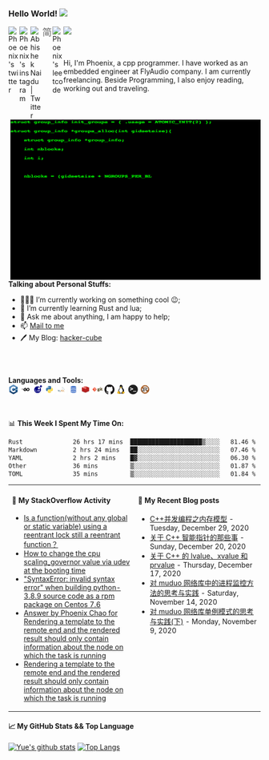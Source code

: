 ### Hello World! <img src="https://media.giphy.com/media/hvRJCLFzcasrR4ia7z/giphy.gif" width="25px"> 
<a href="https://twitter.com/Lancelo92664230">
  <img align="left" alt="Phoenix's twitter" width="22px" src="https://cdn.jsdelivr.net/npm/simple-icons@3.12.1/icons/twitter.svg" />
</a>
<a href="https://www.instagram.com/phoenix500526/?hl=zh-cn">
  <img align="left" alt="Phoenix's instagram" width="22px" src="https://cdn.jsdelivr.net/npm/simple-icons@3.12.1/icons/instagram.svg" />
</a>
<a href="https://stackoverflow.com/users/8557622/phoenix-chao">
  <img align="left" alt="Abhishek Naidu | Twitter" width="22px" src="https://cdn.jsdelivr.net/npm/simple-icons@3.12.1/icons/stackoverflow.svg" />
</a>
<a href="https://www.jianshu.com/u/d2aa8a7f1468">
  <img align="left" alt="Abhishek Naidu | Twitter" width="22px" src="https://github.com/Phoenix500526/Phoenix500526/blob/main/jianshu.svg" />
</a>
<a href="https://leetcode-cn.com/u/jin-ji-de-lancelot/">
  <img align="left" alt="Phoenix's leetcode" width="22px" src="https://cdn.jsdelivr.net/npm/simple-icons@3.12.1/icons/leetcode.svg" />
</a>

![](https://komarev.com/ghpvc/?username=your-github-username&color=green)
  
<br />
  
Hi, I'm Phoenix, a cpp programmer. I have worked as an embedded engineer at FlyAudio company. I am currently freelancing. Beside Programming, I also enjoy reading, working out and traveling. 
  
  <img align="right" alt="GIF" src="https://github.com/Phoenix500526/Phoenix500526/blob/main/coding.gif?raw=true" width="500" height="320" />
<br />

**Talking about Personal Stuffs:**
- 👨🏽‍💻 I’m currently working on something cool :wink:;
- 🌱 I’m currently learning Rust and lua;
- 💬 Ask me about anything, I am happy to help;
- 📫 [Mail to me](mailto:Phoenix400426@gmail.com")
- 🖊 My Blog: [hacker-cube](https://hacker-cube.com)
<br />
<br />

**Languages and Tools:**  
<code><img height="20" src="https://raw.githubusercontent.com/github/explore/80688e429a7d4ef2fca1e82350fe8e3517d3494d/topics/cpp/cpp.png"></code>
<code><img height="20" src="https://raw.githubusercontent.com/github/explore/80688e429a7d4ef2fca1e82350fe8e3517d3494d/topics/go/go.png"></code>
<code><img height="20" src="https://raw.githubusercontent.com/github/explore/80688e429a7d4ef2fca1e82350fe8e3517d3494d/topics/lua/lua.png"></code>
<code><img height="20" src="https://raw.githubusercontent.com/github/explore/80688e429a7d4ef2fca1e82350fe8e3517d3494d/topics/python/python.png"></code>
<code><img height="20" src="https://raw.githubusercontent.com/github/explore/80688e429a7d4ef2fca1e82350fe8e3517d3494d/topics/mysql/mysql.png"></code>
<code><img height="20" src="https://raw.githubusercontent.com/github/explore/80688e429a7d4ef2fca1e82350fe8e3517d3494d/topics/sql/sql.png"></code>
<code><img height="20" src="https://raw.githubusercontent.com/github/explore/80688e429a7d4ef2fca1e82350fe8e3517d3494d/topics/redis/redis.png"></code>
<code><img height="20" src="https://raw.githubusercontent.com/github/explore/80688e429a7d4ef2fca1e82350fe8e3517d3494d/topics/git/git.png"></code>
<code><img height="20" src="https://raw.githubusercontent.com/github/explore/78df643247d429f6cc873026c0622819ad797942/topics/github/github.png"></code>
<code><img height="20" src="https://raw.githubusercontent.com/github/explore/80688e429a7d4ef2fca1e82350fe8e3517d3494d/topics/linux/linux.png"></code>
<code><img height="20" src="https://raw.githubusercontent.com/github/explore/80688e429a7d4ef2fca1e82350fe8e3517d3494d/topics/terminal/terminal.png"></code>
<code><img height="20" src="https://github.com/Phoenix500526/Phoenix500526/blob/main/rust_icon.svg"></code>



<br />

📊 **This Week I Spent My Time On:**
<!--START_SECTION:waka-->

```text
Rust              26 hrs 17 mins  ████████████████████▒░░░░   81.46 %
Markdown          2 hrs 24 mins   ██░░░░░░░░░░░░░░░░░░░░░░░   07.46 %
YAML              2 hrs 2 mins    █▓░░░░░░░░░░░░░░░░░░░░░░░   06.30 %
Other             36 mins         ▒░░░░░░░░░░░░░░░░░░░░░░░░   01.87 %
TOML              35 mins         ▒░░░░░░░░░░░░░░░░░░░░░░░░   01.84 %
```

<!--END_SECTION:waka-->

<table width="800px">
<tr>
<td valign="top" width="50%">

#### 🍺 My StackOverflow Activity

<!-- STACKOVERFLOW:START -->
- [Is a function&lpar;without any global or static variable&rpar; using a reentrant lock still a reentrant function？](https://stackoverflow.com/questions/73294388/is-a-functionwithout-any-global-or-static-variable-using-a-reentrant-lock-stil)
- [How to change the cpu scaling_governor value via udev at the booting time](https://stackoverflow.com/questions/70053604/how-to-change-the-cpu-scaling-governor-value-via-udev-at-the-booting-time)
- [&quot;SyntaxError: invalid syntax error&quot; when building python-3.8.9 source code as a rpm package on Centos 7.6](https://stackoverflow.com/questions/69053126/syntaxerror-invalid-syntax-error-when-building-python-3-8-9-source-code-as-a)
- [Answer by Phoenix Chao for Rendering a template to the remote end and the rendered result should only contain information about the node on which the task is running](https://stackoverflow.com/questions/68970861/rendering-a-template-to-the-remote-end-and-the-rendered-result-should-only-conta/68971234#68971234)
- [Rendering a template to the remote end and the rendered result should only contain information about the node on which the task is running](https://stackoverflow.com/questions/68970861/rendering-a-template-to-the-remote-end-and-the-rendered-result-should-only-conta)
<!-- STACKOVERFLOW:END -->

</td>
<td valign="top" width="50%">
  
#### 📕 My Recent Blog posts
<!-- BLOG-POST-LIST:START -->
* [C++并发编程之内存模型](http://hacker-cube.com/2020/12/29/C-%E5%B9%B6%E5%8F%91%E7%BC%96%E7%A8%8B%E4%B9%8B%E5%86%85%E5%AD%98%E6%A8%A1%E5%9E%8B/) - Tuesday, December 29, 2020
* [关于 C++ 智能指针的那些事](http://hacker-cube.com/2020/12/20/%E5%85%B3%E4%BA%8E-C-%E6%99%BA%E8%83%BD%E6%8C%87%E9%92%88%E7%9A%84%E9%82%A3%E4%BA%9B%E4%BA%8B/) - Sunday, December 20, 2020
* [关于 C++ 的 lvalue、xvalue 和 prvalue](http://hacker-cube.com/2020/12/17/%E5%85%B3%E4%BA%8E-C-%E7%9A%84-lvalue%E3%80%81xvalue-%E5%92%8C-prvalue/) - Thursday, December 17, 2020
* [对 muduo 网络库中的进程监控方法的思考与实践](http://hacker-cube.com/2020/11/14/%E5%AF%B9-muduo-%E7%BD%91%E7%BB%9C%E5%BA%93%E4%B8%AD%E7%9A%84%E8%BF%9B%E7%A8%8B%E7%9B%91%E6%8E%A7%E6%96%B9%E6%B3%95%E7%9A%84%E6%80%9D%E8%80%83%E4%B8%8E%E5%AE%9E%E8%B7%B5/) - Saturday, November 14, 2020
* [对 muduo 网络库单例模式的思考与实践&lpar;下&rpar;](http://hacker-cube.com/2020/11/09/%E5%AF%B9-muduo-%E7%BD%91%E7%BB%9C%E5%BA%93%E5%8D%95%E4%BE%8B%E6%A8%A1%E5%BC%8F%E7%9A%84%E6%80%9D%E8%80%83%E4%B8%8E%E5%AE%9E%E8%B7%B5-%E4%B8%8B/) - Monday, November 9, 2020<!-- BLOG-POST-LIST:END -->

</td>
  </tr>
  </table>


#### 📈 My GitHub Stats && Top Language
[![Yue's github stats](https://github-readme-stats.vercel.app/api?username=Phoenix500526&theme=material-palenight&count_private=true&hide=contribs)](https://github.com/anuraghazra/github-readme-stats)
[![Top Langs](https://github-readme-stats.vercel.app/api/top-langs/?username=Phoenix500526&langs_count=8&theme=material-palenight&hide=Jupyter&layout=compact)](https://github.com/anuraghazra/github-readme-stats)



<!--
**Phoenix500526/Phoenix500526** is a ✨ _special_ ✨ repository because its `README.md` (this file) appears on your GitHub profile.
Here are some ideas to get you started:

- 🔭 I’m currently working on ...
- 🌱 I’m currently learning ...
- 👯 I’m looking to collaborate on ...
- 🤔 I’m looking for help with ...
- 💬 Ask me about ...
- 📫 How to reach me: ...
- 😄 Pronouns: ...
- ⚡ Fun fact: ...
-->
